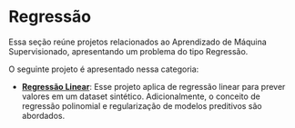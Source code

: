 # **Regressão**

Essa seção reúne projetos relacionados ao Aprendizado de Máquina Supervisionado, apresentando um problema do tipo Regressão. 

O seguinte projeto é apresentado nessa categoria:

- **[Regressão Linear](https://github.com/luizhenriqueds/luizhenriqueds.github.io/tree/master/Regression/Regression%20examples)**: Esse projeto aplica de regressão linear para prever valores em um dataset sintético. Adicionalmente, o conceito de regressão polinomial e regularização de modelos preditivos são abordados.